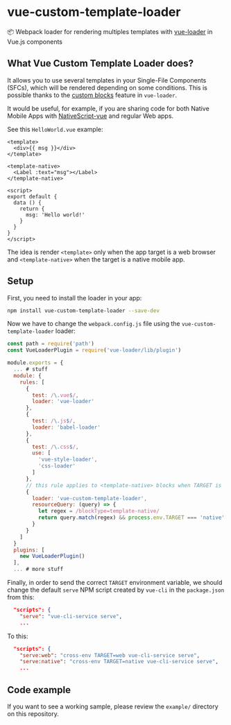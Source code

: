 # vue-custom-template-loader
📦 Webpack loader for rendering multiples templates with [vue-loader](https://vue-loader.vuejs.org/) in Vue.js components

## What Vue Custom Template Loader does?

It allows you to use several templates in your Single-File Components (SFCs), which will be rendered depending on some conditions. This is possible thanks to the [custom blocks](https://vue-loader.vuejs.org/guide/custom-blocks.html) feature in `vue-loader`.

It would be useful, for example, if you are sharing code for both Native Mobile Apps with [NativeScript-vue](http://nativescript-vue.org) and regular Web apps.

See this `HelloWorld.vue` example:

``` vue
<template>
  <div>{{ msg }}</div>
</template>

<template-native>
  <Label :text="msg"></Label>
</template-native>

<script>
export default {
  data () {
    return {
      msg: 'Hello world!'
    }
  }
}
</script>
```

The idea is render `<template>` only when the app target is a web browser and `<template-native>` when the target is a native mobile app.

## Setup

First, you need to install the loader in your app:

```bash
npm install vue-custom-template-loader --save-dev
```

Now we have to change the `webpack.config.js` file using the `vue-custom-template-loader` loader:

```javascript
const path = require('path')
const VueLoaderPlugin = require('vue-loader/lib/plugin')

module.exports = {
  ... # stuff
  module: {
    rules: [
      {
        test: /\.vue$/,
        loader: 'vue-loader'
      },
      {
        test: /\.js$/,
        loader: 'babel-loader'
      },
      {
        test: /\.css$/,
        use: [
          'vue-style-loader',
          'css-loader'
        ]
      },
      // this rule applies to <template-native> blocks when TARGET is 'native'
      {
        loader: 'vue-custom-template-loader',
        resourceQuery: (query) => {
          let regex = /blockType=template-native/
          return query.match(regex) && process.env.TARGET === 'native'
        }
      }
    ]
  }
  plugins: [
    new VueLoaderPlugin()
  ],
  ... # more stuff
```

Finally, in order to send the correct `TARGET` environment variable, we should change the default `serve` NPM script created by `vue-cli` in the `package.json` from this:

```json
  "scripts": {
    "serve": "vue-cli-service serve",
    ...
```

To this:

```json
  "scripts": {
    "serve:web": "cross-env TARGET=web vue-cli-service serve",
    "serve:native": "cross-env TARGET=native vue-cli-service serve",
    ...
```

## Code example

If you want to see a working sample, please review the `example/` directory on this repository.